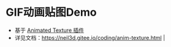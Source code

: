 # GIF动画贴图Demo

- 基于 [Animated Texture 插件](https://github.com/neil3d/UnrealAnimatedTexturePlugin)    
- 详见文档：https://neil3d.gitee.io/coding/anim-texture.html  |
